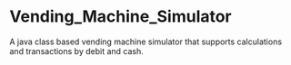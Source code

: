 # Vending_Machine_Simulator
A java class based vending machine simulator that supports calculations and transactions by debit and cash.
